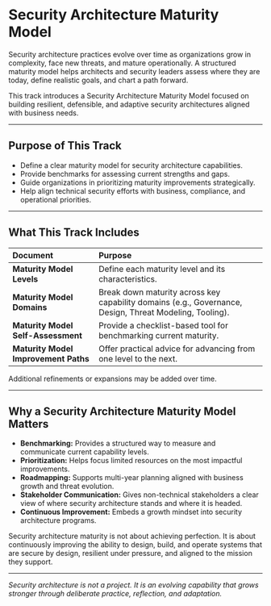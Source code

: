 # Security Architecture Maturity Model

Security architecture practices evolve over time as organizations grow in complexity, face new threats, and mature operationally. A structured maturity model helps architects and security leaders assess where they are today, define realistic goals, and chart a path forward.

This track introduces a Security Architecture Maturity Model focused on building resilient, defensible, and adaptive security architectures aligned with business needs.

---

## Purpose of This Track

- Define a clear maturity model for security architecture capabilities.
- Provide benchmarks for assessing current strengths and gaps.
- Guide organizations in prioritizing maturity improvements strategically.
- Help align technical security efforts with business, compliance, and operational priorities.

---

## What This Track Includes

| Document | Purpose |
|:---------|:--------|
| **Maturity Model Levels** | Define each maturity level and its characteristics. |
| **Maturity Model Domains** | Break down maturity across key capability domains (e.g., Governance, Design, Threat Modeling, Tooling). |
| **Maturity Model Self-Assessment** | Provide a checklist-based tool for benchmarking current maturity. |
| **Maturity Model Improvement Paths** | Offer practical advice for advancing from one level to the next. |

Additional refinements or expansions may be added over time.

---

## Why a Security Architecture Maturity Model Matters

- **Benchmarking:** Provides a structured way to measure and communicate current capability levels.
- **Prioritization:** Helps focus limited resources on the most impactful improvements.
- **Roadmapping:** Supports multi-year planning aligned with business growth and threat evolution.
- **Stakeholder Communication:** Gives non-technical stakeholders a clear view of where security architecture stands and where it is headed.
- **Continuous Improvement:** Embeds a growth mindset into security architecture programs.

Security architecture maturity is not about achieving perfection. It is about continuously improving the ability to design, build, and operate systems that are secure by design, resilient under pressure, and aligned to the mission they support.

---

*Security architecture is not a project. It is an evolving capability that grows stronger through deliberate practice, reflection, and adaptation.*

